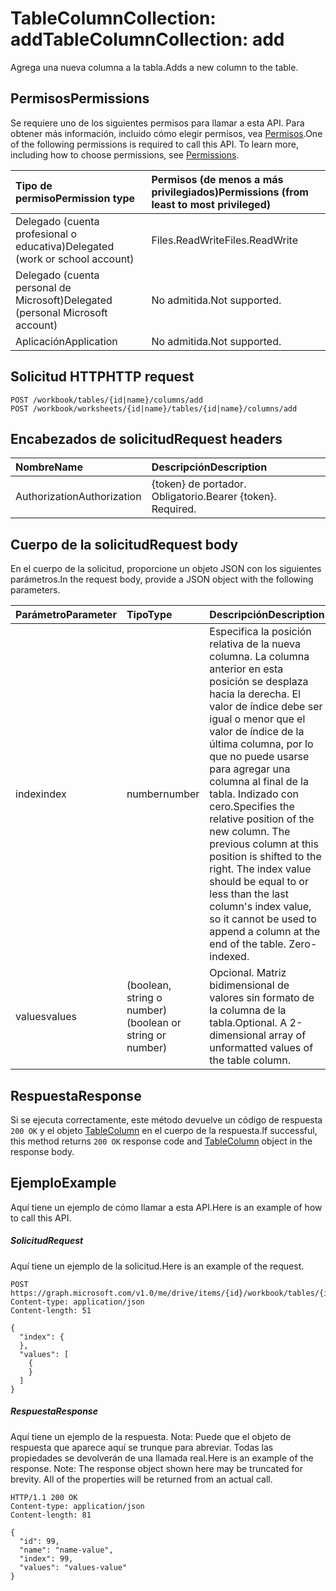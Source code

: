 # <a name="tablecolumncollection-add"></a><span data-ttu-id="6340d-101">TableColumnCollection: add</span><span class="sxs-lookup"><span data-stu-id="6340d-101">TableColumnCollection: add</span></span>

<span data-ttu-id="6340d-102">Agrega una nueva columna a la tabla.</span><span class="sxs-lookup"><span data-stu-id="6340d-102">Adds a new column to the table.</span></span>
## <a name="permissions"></a><span data-ttu-id="6340d-103">Permisos</span><span class="sxs-lookup"><span data-stu-id="6340d-103">Permissions</span></span>
<span data-ttu-id="6340d-p101">Se requiere uno de los siguientes permisos para llamar a esta API. Para obtener más información, incluido cómo elegir permisos, vea [Permisos](../../../concepts/permissions_reference.md).</span><span class="sxs-lookup"><span data-stu-id="6340d-p101">One of the following permissions is required to call this API. To learn more, including how to choose permissions, see [Permissions](../../../concepts/permissions_reference.md).</span></span>

|<span data-ttu-id="6340d-106">Tipo de permiso</span><span class="sxs-lookup"><span data-stu-id="6340d-106">Permission type</span></span>      | <span data-ttu-id="6340d-107">Permisos (de menos a más privilegiados)</span><span class="sxs-lookup"><span data-stu-id="6340d-107">Permissions (from least to most privileged)</span></span>              |
|:--------------------|:---------------------------------------------------------|
|<span data-ttu-id="6340d-108">Delegado (cuenta profesional o educativa)</span><span class="sxs-lookup"><span data-stu-id="6340d-108">Delegated (work or school account)</span></span> | <span data-ttu-id="6340d-109">Files.ReadWrite</span><span class="sxs-lookup"><span data-stu-id="6340d-109">Files.ReadWrite</span></span>    |
|<span data-ttu-id="6340d-110">Delegado (cuenta personal de Microsoft)</span><span class="sxs-lookup"><span data-stu-id="6340d-110">Delegated (personal Microsoft account)</span></span> | <span data-ttu-id="6340d-111">No admitida.</span><span class="sxs-lookup"><span data-stu-id="6340d-111">Not supported.</span></span>    |
|<span data-ttu-id="6340d-112">Aplicación</span><span class="sxs-lookup"><span data-stu-id="6340d-112">Application</span></span> | <span data-ttu-id="6340d-113">No admitida.</span><span class="sxs-lookup"><span data-stu-id="6340d-113">Not supported.</span></span> |

## <a name="http-request"></a><span data-ttu-id="6340d-114">Solicitud HTTP</span><span class="sxs-lookup"><span data-stu-id="6340d-114">HTTP request</span></span>
<!-- { "blockType": "ignored" } -->
```http
POST /workbook/tables/{id|name}/columns/add
POST /workbook/worksheets/{id|name}/tables/{id|name}/columns/add

```
## <a name="request-headers"></a><span data-ttu-id="6340d-115">Encabezados de solicitud</span><span class="sxs-lookup"><span data-stu-id="6340d-115">Request headers</span></span>
| <span data-ttu-id="6340d-116">Nombre</span><span class="sxs-lookup"><span data-stu-id="6340d-116">Name</span></span>       | <span data-ttu-id="6340d-117">Descripción</span><span class="sxs-lookup"><span data-stu-id="6340d-117">Description</span></span>|
|:---------------|:----------|
| <span data-ttu-id="6340d-118">Authorization</span><span class="sxs-lookup"><span data-stu-id="6340d-118">Authorization</span></span>  | <span data-ttu-id="6340d-p102">{token} de portador. Obligatorio.</span><span class="sxs-lookup"><span data-stu-id="6340d-p102">Bearer {token}. Required.</span></span> |

## <a name="request-body"></a><span data-ttu-id="6340d-121">Cuerpo de la solicitud</span><span class="sxs-lookup"><span data-stu-id="6340d-121">Request body</span></span>
<span data-ttu-id="6340d-122">En el cuerpo de la solicitud, proporcione un objeto JSON con los siguientes parámetros.</span><span class="sxs-lookup"><span data-stu-id="6340d-122">In the request body, provide a JSON object with the following parameters.</span></span>

| <span data-ttu-id="6340d-123">Parámetro</span><span class="sxs-lookup"><span data-stu-id="6340d-123">Parameter</span></span>    | <span data-ttu-id="6340d-124">Tipo</span><span class="sxs-lookup"><span data-stu-id="6340d-124">Type</span></span>   |<span data-ttu-id="6340d-125">Descripción</span><span class="sxs-lookup"><span data-stu-id="6340d-125">Description</span></span>|
|:---------------|:--------|:----------|
|<span data-ttu-id="6340d-126">index</span><span class="sxs-lookup"><span data-stu-id="6340d-126">index</span></span>|<span data-ttu-id="6340d-127">number</span><span class="sxs-lookup"><span data-stu-id="6340d-127">number</span></span>|<span data-ttu-id="6340d-p103">Especifica la posición relativa de la nueva columna. La columna anterior en esta posición se desplaza hacia la derecha. El valor de índice debe ser igual o menor que el valor de índice de la última columna, por lo que no puede usarse para agregar una columna al final de la tabla. Indizado con cero.</span><span class="sxs-lookup"><span data-stu-id="6340d-p103">Specifies the relative position of the new column. The previous column at this position is shifted to the right. The index value should be equal to or less than the last column's index value, so it cannot be used to append a column at the end of the table. Zero-indexed.</span></span>|
|<span data-ttu-id="6340d-132">values</span><span class="sxs-lookup"><span data-stu-id="6340d-132">values</span></span>|<span data-ttu-id="6340d-133">(boolean, string o number)</span><span class="sxs-lookup"><span data-stu-id="6340d-133">(boolean or string or number)</span></span>|<span data-ttu-id="6340d-p104">Opcional. Matriz bidimensional de valores sin formato de la columna de la tabla.</span><span class="sxs-lookup"><span data-stu-id="6340d-p104">Optional. A 2-dimensional array of unformatted values of the table column.</span></span>|

## <a name="response"></a><span data-ttu-id="6340d-136">Respuesta</span><span class="sxs-lookup"><span data-stu-id="6340d-136">Response</span></span>

<span data-ttu-id="6340d-137">Si se ejecuta correctamente, este método devuelve un código de respuesta `200 OK` y el objeto [TableColumn](../resources/tablecolumn.md) en el cuerpo de la respuesta.</span><span class="sxs-lookup"><span data-stu-id="6340d-137">If successful, this method returns `200 OK` response code and [TableColumn](../resources/tablecolumn.md) object in the response body.</span></span>

## <a name="example"></a><span data-ttu-id="6340d-138">Ejemplo</span><span class="sxs-lookup"><span data-stu-id="6340d-138">Example</span></span>
<span data-ttu-id="6340d-139">Aquí tiene un ejemplo de cómo llamar a esta API.</span><span class="sxs-lookup"><span data-stu-id="6340d-139">Here is an example of how to call this API.</span></span>
##### <a name="request"></a><span data-ttu-id="6340d-140">Solicitud</span><span class="sxs-lookup"><span data-stu-id="6340d-140">Request</span></span>
<span data-ttu-id="6340d-141">Aquí tiene un ejemplo de la solicitud.</span><span class="sxs-lookup"><span data-stu-id="6340d-141">Here is an example of the request.</span></span>
<!-- {
  "blockType": "request",
  "name": "tablecolumncollection_add"
}-->
```http
POST https://graph.microsoft.com/v1.0/me/drive/items/{id}/workbook/tables/{id|name}/columns/add
Content-type: application/json
Content-length: 51

{
  "index": {
  },
  "values": [
    {
    }
  ]
}
```

##### <a name="response"></a><span data-ttu-id="6340d-142">Respuesta</span><span class="sxs-lookup"><span data-stu-id="6340d-142">Response</span></span>
<span data-ttu-id="6340d-p105">Aquí tiene un ejemplo de la respuesta. Nota: Puede que el objeto de respuesta que aparece aquí se trunque para abreviar. Todas las propiedades se devolverán de una llamada real.</span><span class="sxs-lookup"><span data-stu-id="6340d-p105">Here is an example of the response. Note: The response object shown here may be truncated for brevity. All of the properties will be returned from an actual call.</span></span>
<!-- {
  "blockType": "response",
  "truncated": true,
  "@odata.type": "microsoft.graph.tableColumn"
} -->
```http
HTTP/1.1 200 OK
Content-type: application/json
Content-length: 81

{
  "id": 99,
  "name": "name-value",
  "index": 99,
  "values": "values-value"
}
```

<!-- uuid: 8fcb5dbc-d5aa-4681-8e31-b001d5168d79
2015-10-25 14:57:30 UTC -->
<!-- {
  "type": "#page.annotation",
  "description": "TableColumnCollection: add",
  "keywords": "",
  "section": "documentation",
  "tocPath": ""
}-->